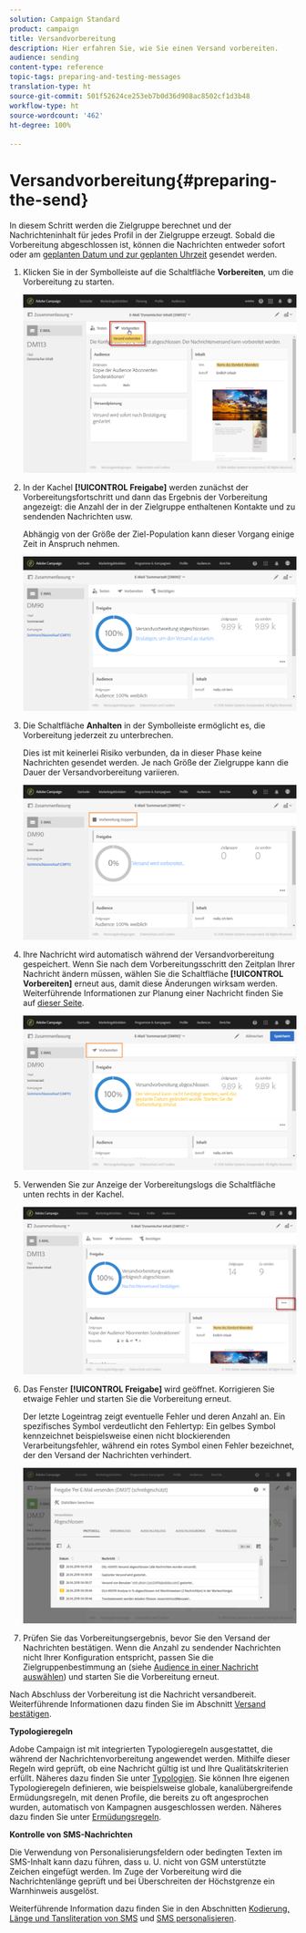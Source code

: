```yaml
---
solution: Campaign Standard
product: campaign
title: Versandvorbereitung
description: Hier erfahren Sie, wie Sie einen Versand vorbereiten.
audience: sending
content-type: reference
topic-tags: preparing-and-testing-messages
translation-type: ht
source-git-commit: 501f52624ce253eb7b0d36d908ac8502cf1d3b48
workflow-type: ht
source-wordcount: '462'
ht-degree: 100%

---
```



# Versandvorbereitung{#preparing-the-send}

In diesem Schritt werden die Zielgruppe berechnet und der Nachrichteninhalt für jedes Profil in der Zielgruppe erzeugt. Sobald die Vorbereitung abgeschlossen ist, können die Nachrichten entweder sofort oder am [geplanten Datum und zur geplanten Uhrzeit](../../sending/using/about-scheduling-messages.md) gesendet werden.

1. Klicken Sie in der Symbolleiste auf die Schaltfläche **Vorbereiten**, um die Vorbereitung zu starten.

   ![](assets/preparing_delivery_2.png)

1. In der Kachel **[!UICONTROL Freigabe]** werden zunächst der Vorbereitungsfortschritt und dann das Ergebnis der Vorbereitung angezeigt: die Anzahl der in der Zielgruppe enthaltenen Kontakte und zu sendenden Nachrichten usw.

   Abhängig von der Größe der Ziel-Population kann dieser Vorgang einige Zeit in Anspruch nehmen.

   ![](assets/preparing_delivery.png)

1. Die Schaltfläche **Anhalten** in der Symbolleiste ermöglicht es, die Vorbereitung jederzeit zu unterbrechen.

   Dies ist mit keinerlei Risiko verbunden, da in dieser Phase keine Nachrichten gesendet werden. Je nach Größe der Zielgruppe kann die Dauer der Versandvorbereitung variieren.

   ![](assets/preparing_delivery_6.png)

1. Ihre Nachricht wird automatisch während der Versandvorbereitung gespeichert. Wenn Sie nach dem Vorbereitungsschritt den Zeitplan Ihrer Nachricht ändern müssen, wählen Sie die Schaltfläche **[!UICONTROL Vorbereiten]** erneut aus, damit diese Änderungen wirksam werden. Weiterführende Informationen zur Planung einer Nachricht finden Sie auf [dieser Seite](../../sending/using/about-scheduling-messages.md).

   ![](assets/preparing_delivery_5.png)

1. Verwenden Sie zur Anzeige der Vorbereitungslogs die Schaltfläche unten rechts in der Kachel.

   ![](assets/preparing_delivery_4.png)

1. Das Fenster **[!UICONTROL Freigabe]** wird geöffnet. Korrigieren Sie etwaige Fehler und starten Sie die Vorbereitung erneut.

   Der letzte Logeintrag zeigt eventuelle Fehler und deren Anzahl an. Ein spezifisches Symbol verdeutlicht den Fehlertyp: Ein gelbes Symbol kennzeichnet beispielsweise einen nicht blockierenden Verarbeitungsfehler, während ein rotes Symbol einen Fehler bezeichnet, der den Versand der Nachrichten verhindert.

   ![](assets/preparing_delivery_3.png)

1. Prüfen Sie das Vorbereitungsergebnis, bevor Sie den Versand der Nachrichten bestätigen. Wenn die Anzahl zu sendender Nachrichten nicht Ihrer Konfiguration entspricht, passen Sie die Zielgruppenbestimmung an (siehe [Audience in einer Nachricht auswählen](../../audiences/using/selecting-an-audience-in-a-message.md)) und starten Sie die Vorbereitung erneut.

Nach Abschluss der Vorbereitung ist die Nachricht versandbereit. Weiterführende Informationen dazu finden Sie im Abschnitt [Versand bestätigen](../../sending/using/confirming-the-send.md).

**Typologieregeln**

Adobe Campaign ist mit integrierten Typologieregeln ausgestattet, die während der Nachrichtenvorbereitung angewendet werden. Mithilfe dieser Regeln wird geprüft, ob eine Nachricht gültig ist und Ihre Qualitätskriterien erfüllt. Näheres dazu finden Sie unter [Typologien](../../sending/using/about-typology-rules.md). Sie können Ihre eigenen Typologieregeln definieren, wie beispielsweise globale, kanalübergreifende Ermüdungsregeln, mit denen Profile, die bereits zu oft angesprochen wurden, automatisch von Kampagnen ausgeschlossen werden. Näheres dazu finden Sie unter [Ermüdungsregeln](../../sending/using/fatigue-rules.md).

**Kontrolle von SMS-Nachrichten**

Die Verwendung von Personalisierungsfeldern oder bedingten Texten im SMS-Inhalt kann dazu führen, dass u. U. nicht von GSM unterstützte Zeichen eingefügt werden. Im Zuge der Vorbereitung wird die Nachrichtenlänge geprüft und bei Überschreiten der Höchstgrenze ein Warnhinweis ausgelöst.

Weiterführende Information dazu finden Sie in den Abschnitten [Kodierung, Länge und Tansliteration von SMS](../../administration/using/configuring-sms-channel.md#sms-encoding--length-and-transliteration) und [SMS personalisieren](../../channels/using/personalizing-sms-messages.md).

